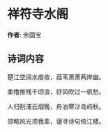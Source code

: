 # 祥符寺水阁

**作者**: 余国宝

## 诗词内容

楚江空阔水痕收，葭苇萧萧两岸幽。

柔橹推残千顷浪，好风吹过一帆愁。

人归别浦云烟晚，舟泊寒沙岛屿秋。

领略风光须我辈，谩寻诗句倚江楼。

